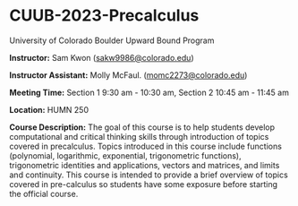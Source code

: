 # CUUB-2023-Precalculus
University of Colorado Boulder Upward Bound Program

**Instructor:** Sam Kwon (sakw9986@colorado.edu)

**Instructor Assistant:** Molly McFaul. (momc2273@colorado.edu) 

**Meeting Time:** Section 1 9:30 am - 10:30 am, Section 2 10:45 am - 11:45 am 

**Location:** HUMN 250 


**Course Description:** The goal of this course is to help students develop computational and critical thinking skills through introduction of topics covered in precalculus. Topics introduced in this course include functions (polynomial, logarithmic, exponential, trigonometric functions), trigonometric identities and applications, vectors and matrices, and limits and continuity. This course is intended to provide a brief overview of topics covered in pre-calculus so students have some exposure before starting the official course.

